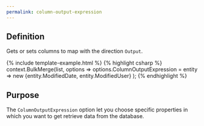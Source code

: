 ```yaml
---
permalink: column-output-expression
---
```


## Definition
Gets or sets columns to map with the direction `Output`.

{% include template-example.html %} 
{% highlight csharp %}
context.BulkMerge(list, options => 
        options.ColumnOutputExpression = entity => new {entity.ModifiedDate, entity.ModifiedUser}
); 
{% endhighlight %}

## Purpose
The `ColumnOutputExpression` option let you choose specific properties in which you want to get retrieve data from the database.